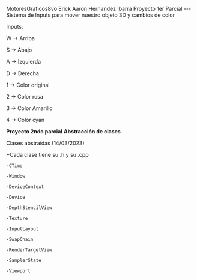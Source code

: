 MotoresGraficos8vo
Erick Aaron Hernandez Ibarra
Proyecto 1er Parcial --- Sistema de Inputs para mover nuestro objeto 3D y cambios de color

Inputs:

W -> Arriba

S -> Abajo

A -> Izquierda

D -> Derecha

1 -> Color original

2 -> Color rosa

3 -> Color Amarillo

4 -> Color cyan


**Proyecto 2ndo parcial**
**Abstracción de clases**

Clases abstraídas (14/03/2023)

+Cada clase tiene su .h y su .cpp

    -CTime
    
    -Window
    
    -DeviceContext
    
    -Device
    
    -DepthStencilView
    
    -Texture
    
    -InputLayout
    
    -SwapChain
    
    -RenderTargetView
    
    -SamplerState
    
    -Viewport


